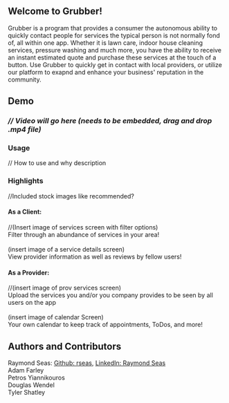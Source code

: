 ## Welcome to Grubber!

Grubber is a program that provides a consumer the autonomous ability to quickly contact people for services the typical person is not normally fond of, all within one app. Whether it is lawn care, indoor house cleaning services, pressure washing and much more, you have the ability to receive an instant estimated quote and purchase these services at the touch of a button.  Use Grubber to quickly get in contact with local providers, or utilize our platform to exapnd and enhance your business' reputation in the community.

## Demo
### _// Video will go here (needs to be embedded, drag and drop .mp4 file)_
  
### Usage

// How to use and why description

### Highlights
//Included stock images like recommended?

#### As a Client:

//(Insert image of services screen with filter options) <br>
Filter through an abundance of services in your area! <br>
<br>
(insert image of a service details screen) <br>
View provider information as well as reviews by fellow users!<br>

#### As a Provider:

//(insert image of prov services screen)<br>
Upload the services you and/or you company provides to be seen by all users on the app <br>
<br>
(insert image of calendar Screen) <br>
Your own calendar to keep track of appointments, ToDos, and more! 

## Authors and Contributors

Raymond Seas: [Github: rseas](https://github.com/rseas), [LinkedIn: Raymond Seas](linkedin.com/in/raymond-seas-96a4b6220)<br>
Adam Farley <br>
Petros Yiannikouros <br>
Douglas Wendel <br>
Tyler Shatley <br>
